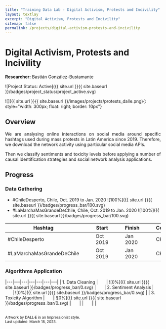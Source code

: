 ```yaml
---
title: "Training Data Lab - Digital Activism, Protests and Incivility"
layout: textlay
excerpt: "Digital Activism, Protests and Incivility"
sitemap: false
permalink: /projects/digital-activism-protests-and-incivility
---
```


# Digital Activism, Protests and Incivility

**Researcher:** Bastián González-Bustamante

![Project Status: Active]({{ site.url }}{{ site.baseurl }}/badges/project_status/project_active.svg)

![]({{ site.url }}{{ site.baseurl }}/images/projects/protests_dalle.png){: style="width: 300px; float: right; border: 10px"}

## Overview

<p align="justify">We are analysing online interactions on social media around specific hashtags used during mass protests in Latin America since 2019. Therefore, we download the network activity using particular social media APIs.</p>

<p align="justify">Then we classify sentiments and toxicity levels before applying a number of causal identification strategies and social network analysis applications.</p>

## Progress

### Data Gathering

- #ChileDesperto, Chile, Oct. 2019 to Jan. 2020 ![100%]({{ site.url }}{{ site.baseurl }}/badges/progress_bar/100.svg)
- #LaMarchaMasGrandeDeChile, Chile, Oct. 2019 to Jan. 2020 ![100%]({{ site.url }}{{ site.baseurl }}/badges/progress_bar/100.svg)

| Hashtag | &nbsp;&nbsp;&nbsp;&nbsp;&nbsp; | Start | &nbsp;&nbsp;&nbsp;&nbsp;&nbsp; | Finish | &nbsp;&nbsp;&nbsp;&nbsp;&nbsp; | Country | &nbsp;&nbsp;&nbsp;&nbsp;&nbsp; | Progress |
|---|---|---|---|---|---|---|---|---|
| #ChileDesperto | &nbsp;&nbsp;&nbsp;&nbsp;&nbsp; | Oct 2019 | &nbsp;&nbsp;&nbsp;&nbsp;&nbsp; | Jan 2020 | &nbsp;&nbsp;&nbsp;&nbsp;&nbsp; | CHL | &nbsp;&nbsp;&nbsp;&nbsp;&nbsp; | <img src="{{ site.url }}{{ site.baseurl }}/badges/progress_bar/100.svg" alt="Progress Bar" height="20" width="95" /> |
| #LaMarchaMasGrandeDeChile | &nbsp;&nbsp;&nbsp;&nbsp;&nbsp; | Oct 2019 | &nbsp;&nbsp;&nbsp;&nbsp;&nbsp; | Jan 2020 | &nbsp;&nbsp;&nbsp;&nbsp;&nbsp; | CHL | &nbsp;&nbsp;&nbsp;&nbsp;&nbsp; | <img src="{{ site.url }}{{ site.baseurl }}/badges/progress_bar/100.svg" alt="Progress Bar" height="20" width="95" /> |

### Algorithms Application

|---|---|---|---|---|---|---|
| 1. Data Cleaning | &nbsp;&nbsp;&nbsp;&nbsp;&nbsp; | ![0%]({{ site.url }}{{ site.baseurl }}/badges/progress_bar/0.svg) | &nbsp;&nbsp;&nbsp;&nbsp;&nbsp; | 2. Sentiment Analysis | &nbsp;&nbsp;&nbsp;&nbsp;&nbsp; | ![0%]({{ site.url }}{{ site.baseurl }}/badges/progress_bar/0.svg) |
| 3. Toxicity Algorithm | &nbsp;&nbsp;&nbsp;&nbsp;&nbsp; | ![0%]({{ site.url }}{{ site.baseurl }}/badges/progress_bar/0.svg) | &nbsp;&nbsp;&nbsp;&nbsp;&nbsp; | | &nbsp;&nbsp;&nbsp;&nbsp;&nbsp; | |

<br />
<small>Artwork by DALL·E in an Impressionist style.</small><br />
<small>Last updated: March 18, 2023.</small>
